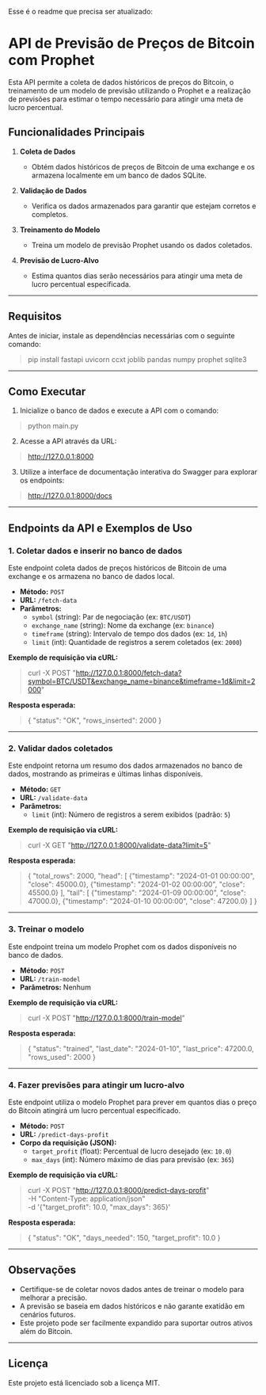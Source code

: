 Esse é o readme que precisa ser atualizado:

# API de Previsão de Preços de Bitcoin com Prophet

Esta API permite a coleta de dados históricos de preços do Bitcoin, o treinamento de um modelo de previsão utilizando o Prophet e a realização de previsões para estimar o tempo necessário para atingir uma meta de lucro percentual.

## Funcionalidades Principais

1. **Coleta de Dados**  
   - Obtém dados históricos de preços de Bitcoin de uma exchange e os armazena localmente em um banco de dados SQLite.
   
2. **Validação de Dados**  
   - Verifica os dados armazenados para garantir que estejam corretos e completos.

3. **Treinamento do Modelo**  
   - Treina um modelo de previsão Prophet usando os dados coletados.

4. **Previsão de Lucro-Alvo**  
   - Estima quantos dias serão necessários para atingir uma meta de lucro percentual especificada.

---

## Requisitos

Antes de iniciar, instale as dependências necessárias com o seguinte comando:

> pip install fastapi uvicorn ccxt joblib pandas numpy prophet sqlite3

---

## Como Executar

1. Inicialize o banco de dados e execute a API com o comando:

> python main.py

2. Acesse a API através da URL:

> http://127.0.0.1:8000

3. Utilize a interface de documentação interativa do Swagger para explorar os endpoints:

> http://127.0.0.1:8000/docs

---

## Endpoints da API e Exemplos de Uso

### 1. Coletar dados e inserir no banco de dados

Este endpoint coleta dados de preços históricos de Bitcoin de uma exchange e os armazena no banco de dados local.

- **Método:** `POST`  
- **URL:** `/fetch-data`  
- **Parâmetros:**  
  - `symbol` (string): Par de negociação (ex: `BTC/USDT`)
  - `exchange_name` (string): Nome da exchange (ex: `binance`)
  - `timeframe` (string): Intervalo de tempo dos dados (ex: `1d`, `1h`)
  - `limit` (int): Quantidade de registros a serem coletados (ex: `2000`)

**Exemplo de requisição via cURL:**

> curl -X POST "http://127.0.0.1:8000/fetch-data?symbol=BTC/USDT&exchange_name=binance&timeframe=1d&limit=2000"

**Resposta esperada:**

> {
>   "status": "OK",
>   "rows_inserted": 2000
> }

---

### 2. Validar dados coletados

Este endpoint retorna um resumo dos dados armazenados no banco de dados, mostrando as primeiras e últimas linhas disponíveis.

- **Método:** `GET`  
- **URL:** `/validate-data`  
- **Parâmetros:**  
  - `limit` (int): Número de registros a serem exibidos (padrão: `5`)

**Exemplo de requisição via cURL:**

> curl -X GET "http://127.0.0.1:8000/validate-data?limit=5"

**Resposta esperada:**

> {
>   "total_rows": 2000,
>   "head": [
>     {"timestamp": "2024-01-01 00:00:00", "close": 45000.0},
>     {"timestamp": "2024-01-02 00:00:00", "close": 45500.0}
>   ],
>   "tail": [
>     {"timestamp": "2024-01-09 00:00:00", "close": 47000.0},
>     {"timestamp": "2024-01-10 00:00:00", "close": 47200.0}
>   ]
> }

---

### 3. Treinar o modelo

Este endpoint treina um modelo Prophet com os dados disponíveis no banco de dados.

- **Método:** `POST`  
- **URL:** `/train-model`  
- **Parâmetros:** Nenhum

**Exemplo de requisição via cURL:**

> curl -X POST "http://127.0.0.1:8000/train-model"

**Resposta esperada:**

> {
>   "status": "trained",
>   "last_date": "2024-01-10",
>   "last_price": 47200.0,
>   "rows_used": 2000
> }

---

### 4. Fazer previsões para atingir um lucro-alvo

Este endpoint utiliza o modelo Prophet para prever em quantos dias o preço do Bitcoin atingirá um lucro percentual especificado.

- **Método:** `POST`  
- **URL:** `/predict-days-profit`  
- **Corpo da requisição (JSON):**  
  - `target_profit` (float): Percentual de lucro desejado (ex: `10.0`)
  - `max_days` (int): Número máximo de dias para previsão (ex: `365`)

**Exemplo de requisição via cURL:**

> curl -X POST "http://127.0.0.1:8000/predict-days-profit" \
>   -H "Content-Type: application/json" \
>   -d '{"target_profit": 10.0, "max_days": 365}'

**Resposta esperada:**

> {
>   "status": "OK",
>   "days_needed": 150,
>   "target_profit": 10.0
> }

---

## Observações

- Certifique-se de coletar novos dados antes de treinar o modelo para melhorar a precisão.
- A previsão se baseia em dados históricos e não garante exatidão em cenários futuros.
- Este projeto pode ser facilmente expandido para suportar outros ativos além do Bitcoin.

---

## Licença

Este projeto está licenciado sob a licença MIT.